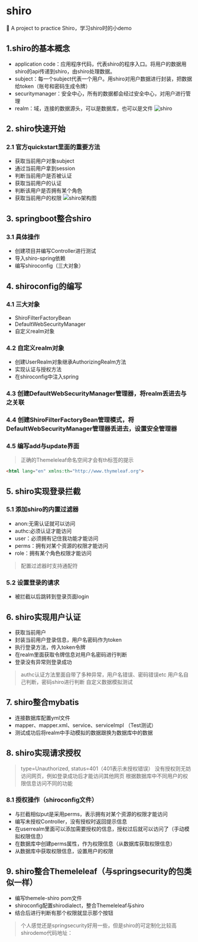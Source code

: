 # shiro
:triangular_flag_on_post: A project to practice Shiro，学习shiro时的小demo
## 1.shiro的基本概念
- application code：应用程序代码，代表shiro的程序入口。将用户的数据用shiro的api传递到shiro，由shiro处理数据。
- subject：每一个subject代表一个用户。用shiro对用户数据进行封装，把数据给token（账号和密码生成令牌）
- securitymanager：安全中心，所有的数据都会经过安全中心，对用户进行管理
- realm：域，连接的数据源头，可以是数据库，也可以是文件
![shiro][1]

## 2. shiro快速开始
### 2.1 官方quickstart里面的重要方法
- 获取当前用户对象subject
- 通过当前用户拿到session
- 判断当前用户是否被认证
- 获取当前用户的认证
- 判断该用户是否拥有某个角色
- 获取当前用户的权限
![shiro架构图][2]

## 3. springboot整合shiro

### 3.1 具体操作
- 创建项目并编写Controller进行测试
- 导入shiro-spring依赖
- 编写shiroconfig（三大对象）


## 4. shiroconfig的编写

### 4.1 三大对象
- ShiroFilterFactoryBean
- DefaultWebSecurityManager
- 自定义realm对象

### 4.2 自定义realm对象
- 创建UserRealm对象继承AuthorizingRealm方法
- 实现认证与授权方法
- 在shiroconfig中注入spring

### 4.3 创建DefaultWebSecurityManager管理器，将realm丢进去与之关联
### 4.4 创建ShiroFilterFactoryBean管理模式，将DefaultWebSecurityManager管理器丢进去，设置安全管理器
### 4.5 编写add与update界面

> 正确的Themeleleaf命名空间才会有th标签的提示

```html
<html lang="en" xmlns:th="http://www.thymeleaf.org">
```

## 5. shiro实现登录拦截

### 5.1 添加shiro的内置过滤器
- anon:无需认证就可以访问
- authc:必须认证才能访问
- user：必须拥有记住我功能才能访问
- perms：拥有对某个资源的权限才能访问
- role：拥有某个角色权限才能访问
> 配置过滤器时支持通配符

### 5.2 设置登录的请求
- 被拦截以后跳转到登录页面login

## 6. shiro实现用户认证
- 获取当前用户
- 封装当前用户登录信息，用户名密码作为token
- 执行登录方法，传入token令牌
- 在realm里面获取令牌信息对用户名密码进行判断
- 登录没有异常则登录成功

> authc认证方法里面自带了多种异常，用户名错误、密码错误etc
> 用户名自己判断，密码shiro进行判断
> 自定义数据模拟测试

## 7. shiro整合mybatis
- 连接数据库配置yml文件
- mapper、mapper.xml、service、serviceImpl  （Test测试）
- 测试成功后将realm中手动模拟的数据跟换为数据库中的数据


## 8. shiro实现请求授权
> type=Unauthorized, status=401（401表示未授权错误）
> 没有授权则无妨访问网页，例如登录成功后才能访问其他网页
> 根据数据库中不同用户的权限信息访问不同的功能

### 8.1 授权操作（shiroconfig文件）
- 与拦截相似put是采用perms，表示拥有对某个资源的权限才能访问
- 编写未授权Controller，没有授权时返回提示信息
- 在userrealm里面可以添加需要授权的信息，授权过后就可以访问了（手动模拟权限信息）
- 在数据库中创建perms属性，作为权限信息（从数据库获取权限信息）
- 从数据库中获取权限信息，设置用户的权限

## 9. shiro整合Themeleleaf（与springsecurity的包类似一样）
- 编写themele-shiro pom文件
- shiroconfig配置shirodialect，整合Themeleleaf与shiro
- 结合后进行判断有那个权限就显示那个按钮

> 个人感觉还是springsecurity好用一些，但是shiro的可定制化比较高
> shirodemo代码地址：


  [1]: https://static.looni.ink/article/shiro/shiro_1.png#vwid=549&vhei=271
  [2]: https://static.looni.ink/article/shiro/shiro_2.png#vwid=521&vhei=356
